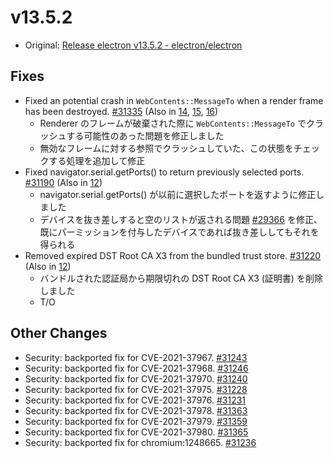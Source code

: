 # v13.5.2

- Original: [Release electron v13.5.2 - electron/electron](https://github.com/electron/electron/releases/tag/v13.5.2)

## Fixes

- Fixed an potential crash in `WebContents::MessageTo` when a render frame has been destroyed. [#31335](https://github.com/electron/electron/pull/31335) (Also in [14](https://github.com/electron/electron/pull/31333), [15](https://github.com/electron/electron/pull/31334), [16](https://github.com/electron/electron/pull/31336))
  - Renderer のフレームが破棄された際に `WebContents::MessageTo` でクラッシュする可能性のあった問題を修正しました
  - 無効なフレームに対する参照でクラッシュしていた、この状態をチェックする処理を追加して修正
- Fixed navigator.serial.getPorts() to return previously selected ports. [#31190](https://github.com/electron/electron/pull/31190) (Also in [12](https://github.com/electron/electron/pull/31193))
  - navigator.serial.getPorts() が以前に選択したポートを返すように修正しました
  - デバイスを抜き差しすると空のリストが返される問題 [#29366](https://github.com/electron/electron/issues/29366) を修正、既にパーミッションを付与したデバイスであれば抜き差ししてもそれを得られる
- Removed expired DST Root CA X3 from the bundled trust store. [#31220](https://github.com/electron/electron/pull/31220) (Also in [12](https://github.com/electron/electron/pull/31269))
  - バンドルされた認証局から期限切れの DST Root CA X3 (証明書) を削除しました
  - T/O

## Other Changes

- Security: backported fix for CVE-2021-37967. [#31243](https://github.com/electron/electron/pull/31243)
- Security: backported fix for CVE-2021-37968. [#31246](https://github.com/electron/electron/pull/31246)
- Security: backported fix for CVE-2021-37970. [#31240](https://github.com/electron/electron/pull/31240)
- Security: backported fix for CVE-2021-37975. [#31228](https://github.com/electron/electron/pull/31228)
- Security: backported fix for CVE-2021-37976. [#31231](https://github.com/electron/electron/pull/31231)
- Security: backported fix for CVE-2021-37978. [#31363](https://github.com/electron/electron/pull/31363)
- Security: backported fix for CVE-2021-37979. [#31359](https://github.com/electron/electron/pull/31359)
- Security: backported fix for CVE-2021-37980. [#31365](https://github.com/electron/electron/pull/31365)
- Security: backported fix for chromium:1248665. [#31236](https://github.com/electron/electron/pull/31236)
